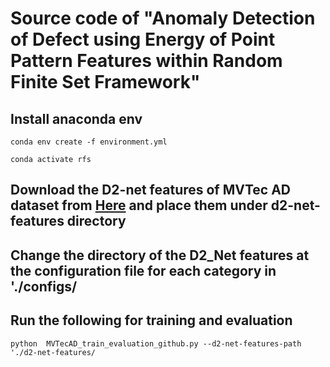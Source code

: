 # Source code of "Anomaly Detection of Defect using Energy of Point Pattern Features within Random Finite Set Framework"

## Install anaconda env
```conda env create -f environment.yml```


```conda activate rfs```

## Download the D2-net features of MVTec AD dataset from [Here](https://drive.google.com/file/d/1VfY_8HXRwi8_UeTwHrpq6-2lPxrZ6JB_/view?usp=sharing) and place them under d2-net-features directory


## Change the directory of the D2_Net features at the configuration file for each category in './configs/


## Run the following for training and evaluation 

```python  MVTecAD_train_evaluation_github.py --d2-net-features-path './d2-net-features/```

